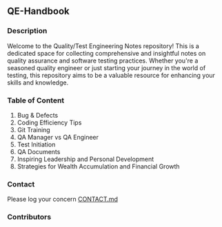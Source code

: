 ## QE-Handbook

### Description

Welcome to the Quality/Test Engineering Notes repository! This is a dedicated space for collecting comprehensive and insightful notes on quality assurance and software testing practices. Whether you're a seasoned quality engineer or just starting your journey in the world of testing, this repository aims to be a valuable resource for enhancing your skills and knowledge.

### Table of Content

1. Bug & Defects
2. Coding Efficiency Tips
3. Git Training
4. QA Manager vs QA Engineer
5. Test Initiation
6. QA Documents
7. Inspiring Leadership and Personal Development
8. Strategies for Wealth Accumulation and Financial Growth

### Contact

Please log your concern [CONTACT.md](https://github.com/Malitthh/qe-handbook/blob/main/CONTACT.md)

### Contributors
<!-- <a href="https://github.com/Malitthh/qe-handbook/graphs/contributors">
  <img src="https://contributors-img.web.app/image?repo=Malitthh/qe-handbook&max=500" alt="Lista de contribuidores" width="100%"/>
</a> -->


